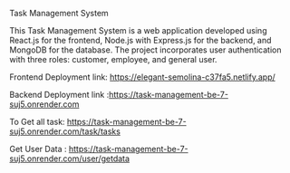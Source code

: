 Task Management System

This Task Management System is a web application developed using React.js for the frontend, Node.js with Express.js for the backend, and MongoDB for the database. The project incorporates user authentication with three roles: customer, employee, and general user.




Frontend Deployment link:  https://elegant-semolina-c37fa5.netlify.app/















Backend Deployment link :https://task-management-be-7-suj5.onrender.com






To Get all task:  https://task-management-be-7-suj5.onrender.com/task/tasks




Get User Data :   https://task-management-be-7-suj5.onrender.com/user/getdata
